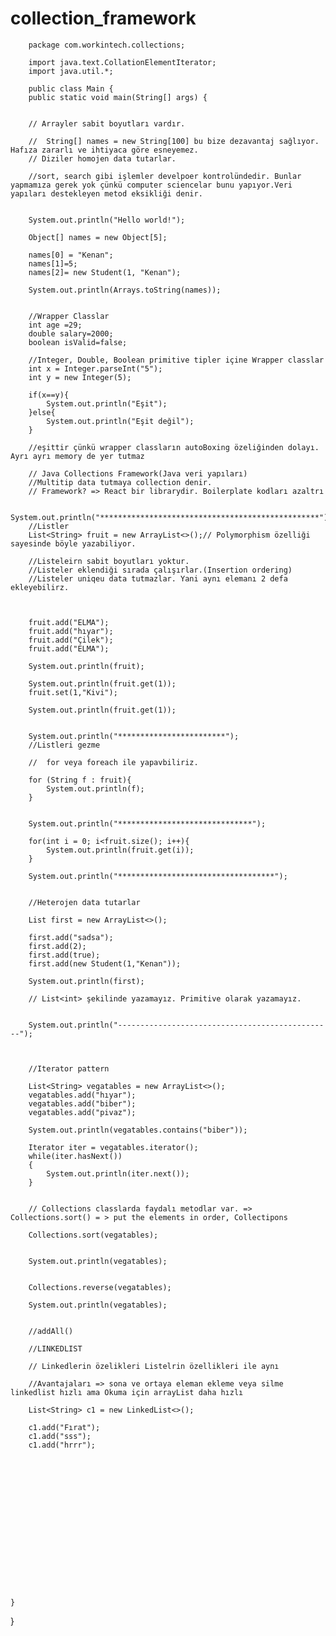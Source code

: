 # collection_framework



        package com.workintech.collections;

        import java.text.CollationElementIterator;
        import java.util.*;

        public class Main {
        public static void main(String[] args) {


        // Arrayler sabit boyutları vardır.

        //  String[] names = new String[100] bu bize dezavantaj sağlıyor. Hafıza zararlı ve ihtiyaca göre esneyemez.
        // Diziler homojen data tutarlar.

        //sort, search gibi işlemler develpoer kontrolündedir. Bunlar yapmamıza gerek yok çünkü computer sciencelar bunu yapıyor.Veri yapıları destekleyen metod eksikliği denir.


        System.out.println("Hello world!");

        Object[] names = new Object[5];

        names[0] = "Kenan";
        names[1]=5;
        names[2]= new Student(1, "Kenan");

        System.out.println(Arrays.toString(names));


        //Wrapper Classlar
        int age =29;
        double salary=2000;
        boolean isValid=false;

        //Integer, Double, Boolean primitive tipler içine Wrapper classlar
        int x = Integer.parseInt("5");
        int y = new Integer(5);

        if(x==y){
            System.out.println("Eşit");
        }else{
            System.out.println("Eşit değil");
        }

        //eşittir çünkü wrapper classların autoBoxing özeliğinden dolayı. Ayrı ayrı memory de yer tutmaz

        // Java Collections Framework(Java veri yapıları)
        //Multitip data tutmaya collection denir.
        // Framework? => React bir librarydir. Boilerplate kodları azaltrı

        System.out.println("*************************************************");
        //Listler
        List<String> fruit = new ArrayList<>();// Polymorphism özelliği sayesinde böyle yazabiliyor.

        //Listeleirn sabit boyutları yoktur.
        //Listeler eklendiği sırada çalışırlar.(Insertion ordering)
        //Listeler uniqeu data tutmazlar. Yani aynı elemanı 2 defa ekleyebilirz.



        fruit.add("ELMA");
        fruit.add("hıyar");
        fruit.add("Çilek");
        fruit.add("ELMA");

        System.out.println(fruit);

        System.out.println(fruit.get(1));
        fruit.set(1,"Kivi");

        System.out.println(fruit.get(1));


        System.out.println("************************");
        //Listleri gezme

        //  for veya foreach ile yapavbiliriz.

        for (String f : fruit){
            System.out.println(f);
        }


        System.out.println("******************************");

        for(int i = 0; i<fruit.size(); i++){
            System.out.println(fruit.get(i));
        }

        System.out.println("***********************************");


        //Heterojen data tutarlar

        List first = new ArrayList<>();

        first.add("sadsa");
        first.add(2);
        first.add(true);
        first.add(new Student(1,"Kenan"));

        System.out.println(first);

        // List<int> şekilinde yazamayız. Primitive olarak yazamayız.


        System.out.println("------------------------------------------------");



        //Iterator pattern

        List<String> vegatables = new ArrayList<>();
        vegatables.add("hıyar");
        vegatables.add("biber");
        vegatables.add("pivaz");

        System.out.println(vegatables.contains("biber"));

        Iterator iter = vegatables.iterator();
        while(iter.hasNext())
        {
            System.out.println(iter.next());
        }


        // Collections classlarda faydalı metodlar var. => Collections.sort() = > put the elements in order, Collectipons

        Collections.sort(vegatables);


        System.out.println(vegatables);


        Collections.reverse(vegatables);

        System.out.println(vegatables);


        //addAll()

        //LINKEDLIST

        // Linkedlerin özelikleri Listelrin özellikleri ile aynı

        //Avantajaları => sona ve ortaya eleman ekleme veya silme linkedlist hızlı ama Okuma için arrayList daha hızlı

        List<String> c1 = new LinkedList<>();

        c1.add("Fırat");
        c1.add("sss");
        c1.add("hrrr");

















    }
}
